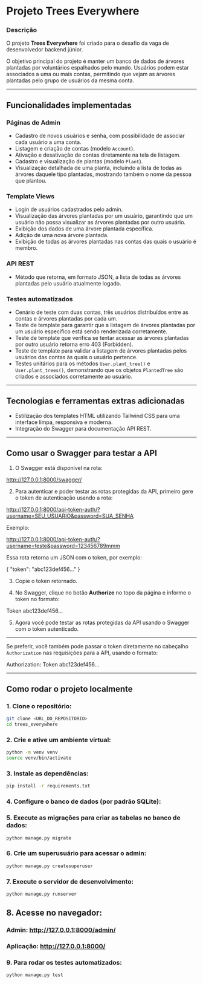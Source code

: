 # Projeto Trees Everywhere

### Descrição

O projeto **Trees Everywhere** foi criado para o desafio da vaga de desenvolvedor backend júnior.

O objetivo principal do projeto é manter um banco de dados de árvores plantadas por voluntários espalhados pelo mundo. Usuários podem estar associados a uma ou mais contas, permitindo que vejam as árvores plantadas pelo grupo de usuários da mesma conta.

---

## Funcionalidades implementadas

### Páginas de Admin

- Cadastro de novos usuários e senha, com possibilidade de associar cada usuário a uma conta.
- Listagem e criação de contas (modelo `Account`).
- Ativação e desativação de contas diretamente na tela de listagem.
- Cadastro e visualização de plantas (modelo `Plant`).
- Visualização detalhada de uma planta, incluindo a lista de todas as árvores daquele tipo plantadas, mostrando também o nome da pessoa que plantou.

### Template Views

- Login de usuários cadastrados pelo admin.
- Visualização das árvores plantadas por um usuário, garantindo que um usuário não possa visualizar as árvores plantadas por outro usuário.
- Exibição dos dados de uma árvore plantada específica.
- Adição de uma nova árvore plantada.
- Exibição de todas as árvores plantadas nas contas das quais o usuário é membro.

### API REST

- Método que retorna, em formato JSON, a lista de todas as árvores plantadas pelo usuário atualmente logado.

### Testes automatizados

- Cenário de teste com duas contas, três usuários distribuídos entre as contas e árvores plantadas por cada um.
- Teste de template para garantir que a listagem de árvores plantadas por um usuário específico está sendo renderizada corretamente.
- Teste de template que verifica se tentar acessar as árvores plantadas por outro usuário retorna erro 403 (Forbidden).
- Teste de template para validar a listagem de árvores plantadas pelos usuários das contas às quais o usuário pertence.
- Testes unitários para os métodos `User.plant_tree()` e `User.plant_trees()`, demonstrando que os objetos `PlantedTree` são criados e associados corretamente ao usuário.

---

## Tecnologias e ferramentas extras adicionadas

- Estilização dos templates HTML utilizando Tailwind CSS para uma interface limpa, responsiva e moderna.
- Integração do Swagger para documentação API REST.

---

## Como usar o Swagger para testar a API

1. O Swagger está disponível na rota:

http://127.0.0.1:8000/swagger/

2. Para autenticar e poder testar as rotas protegidas da API, primeiro gere o token de autenticação usando a rota:

http://127.0.0.1:8000/api-token-auth/?username=SEU_USUARIO&password=SUA_SENHA

Exemplo:

http://127.0.0.1:8000/api-token-auth/?username=teste&password=123456789mmm

Essa rota retorna um JSON com o token, por exemplo:

{
"token": "abc123def456..."
}

3. Copie o token retornado.

4. No Swagger, clique no botão **Authorize** no topo da página e informe o token no formato:

Token abc123def456...

5. Agora você pode testar as rotas protegidas da API usando o Swagger com o token autenticado.

---

Se preferir, você também pode passar o token diretamente no cabeçalho `Authorization` nas requisições para a API, usando o formato:

Authorization: Token abc123def456...

---

## Como rodar o projeto localmente

### 1. Clone o repositório:

```bash
git clone <URL_DO_REPOSITORIO>
cd trees_everywhere
```

### 2. Crie e ative um ambiente virtual:

```bash
python -m venv venv
source venv/bin/activate
```

### 3. Instale as dependências:

```bash
pip install -r requirements.txt
```

### 4. Configure o banco de dados (por padrão SQLite):

### 5. Execute as migrações para criar as tabelas no banco de dados:

```bash
python manage.py migrate
```

### 6. Crie um superusuário para acessar o admin:

```bash
python manage.py createsuperuser
```

### 7. Execute o servidor de desenvolvimento:

```bash
python manage.py runserver
```

## 8. Acesse no navegador:

### Admin: http://127.0.0.1:8000/admin/

### Aplicação: http://127.0.0.1:8000/

### 9. Para rodar os testes automatizados:

```bash
python manage.py test
```
